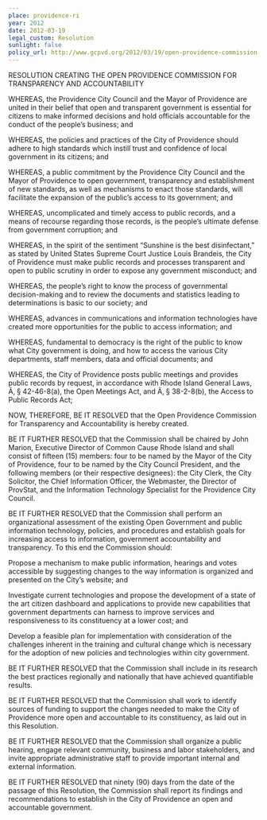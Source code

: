 ```yaml
---
place: providence-ri
year: 2012
date: 2012-03-19
legal_custom: Resolution
sunlight: false
policy_url: http://www.gcpvd.org/2012/03/19/open-providence-commission-for-transparency-and-accountability-meeting-today-march-19/
---
```


 <p>RESOLUTION CREATING THE OPEN PROVIDENCE COMMISSION FOR TRANSPARENCY AND ACCOUNTABILITY
 <p>WHEREAS, the Providence City Council and the Mayor of Providence are united in their belief that <span class="g-goals-and-values">open and transparent government is essential for citizens to make informed decisions and hold officials accountable</span> for the conduct of the people’s business; and
 <p>WHEREAS, the policies and practices of <span class="g-goals-and-values">the City of Providence should adhere to high standards which instill trust and confidence of local government in its citizens</span>; and
 <p>WHEREAS, a public commitment by the Providence City Council and the Mayor of Providence to open government, transparency and establishment of new standards, as well as mechanisms to enact those standards, will facilitate the expansion of the <span class="g-goals-and-values">public’s access to its government</span>; and
 <p>WHEREAS, uncomplicated and timely access to public records, and a means of recourse regarding those records, is <span class="g-goals-and-values">the people’s ultimate defense from government corruption</span>; and
 <p>WHEREAS, <span class="g-goals-and-values">in the spirit of the sentiment “Sunshine is the best disinfectant,” as stated by United States Supreme Court Justice Louis Brandeis, the City of Providence must make public records and processes transparent and open to public scrutiny in order to expose any government misconduct</span>; and
 <p>WHEREAS, the <span class="g-goals-and-values">people’s right to know the process of governmental decision-making and to review the documents and statistics leading to determinations is basic to our society</span>; and
 <p>WHEREAS, <span class="g-goals-and-values">advances in communications and information technologies have created more opportunities for the public to access information</span>; and
 <p>WHEREAS, <span class="g-goals-and-values">fundamental to democracy is the right of the public to know what City government is doing, and how to access the various City departments, staff members, data and official documents</span>; and
 <p>WHEREAS, the City of Providence posts public meetings and provides public records by request, in accordance with Rhode Island General Laws, Ã‚ § 42-46-8(a), the Open Meetings Act, and Ã‚ § 38-2-8(b), the Access to Public Records Act;
 <p>NOW, <span class="g-oversight-authority">THEREFORE, BE IT RESOLVED that the Open Providence Commission for Transparency and Accountability is hereby created.</span>
 <p><span class="g-oversight-authority">BE IT FURTHER RESOLVED that the Commission shall be chaired by John Marion, Executive Director of Common Cause Rhode Island and shall consist of fifteen (15) members: four to be named by the Mayor of the City of Providence, four to be named by the City Council President, and the following members (or their respective designees): the City Clerk, the City Solicitor, the Chief Information Officer, the Webmaster, the Director of ProvStat, and the Information Technology Specialist for the Providence City Council.</span>
 <p>BE IT FURTHER RESOLVED that the Commission shall perform an organizational assessment of the existing Open Government and public information technology, policies, and procedures and establish goals for increasing access to information, government accountability and transparency. To this end the Commission should:
 <p><span class="g-data-portals-and-websites">Propose a mechanism to make public information</span>, <span class="def-data"><span class="g-data-portals-and-websites">hearings and votes accessible</span> by suggesting changes to the way information is organized and presented on the City’s website; and</span>
 <p><span class="g-data-portals-and-websites">Investigate current technologies and propose the development of a state of the art citizen dashboard and applications to provide new capabilities that government departments can harness to improve services and responsiveness to its constituency at a lower cost</span>; and
 <p><span class="g-timelines">Develop a feasible plan for implementation with consideration of the challenges inherent in the training and cultural change which is necessary for the adoption of new policies and technologies within city government.</span>
 <p>BE IT FURTHER RESOLVED that the Commission shall include in its research the best practices regionally and nationally that have achieved quantifiable results.
 <p><span class="g-funding">BE IT FURTHER RESOLVED that the Commission shall work to identify sources of funding to support the changes needed to make the City of Providence more open and accountable to its constituency, as laid out in this Resolution.</span>
 <p><span class="g-public-participation">BE IT FURTHER RESOLVED that the Commission shall organize a public hearing, engage relevant community, business and labor stakeholders, and invite appropriate administrative staff to provide important internal and external information.</span>
 <p>BE IT FURTHER RESOLVED that ninety (90) days from the date of the passage of this Resolution, the Commission shall report its findings and recommendations to establish in the City of Providence an open and accountable government.
